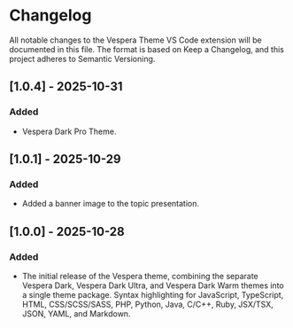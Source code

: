 # Changelog

All notable changes to the Vespera Theme VS Code extension will be documented in this file.
The format is based on Keep a Changelog, and this project adheres to Semantic Versioning.
<br>

## [1.0.4] - 2025-10-31

### Added

- Vespera Dark Pro Theme.

## [1.0.1] - 2025-10-29

### Added

- Added a banner image to the topic presentation.


## [1.0.0] - 2025-10-28

### Added
- The initial release of the Vespera theme, combining the separate Vespera Dark, Vespera Dark Ultra, and Vespera Dark Warm themes into a single theme package. Syntax highlighting for JavaScript, TypeScript, HTML, CSS/SCSS/SASS, PHP, Python, Java, C/C++, Ruby, JSX/TSX, JSON, YAML, and Markdown.


